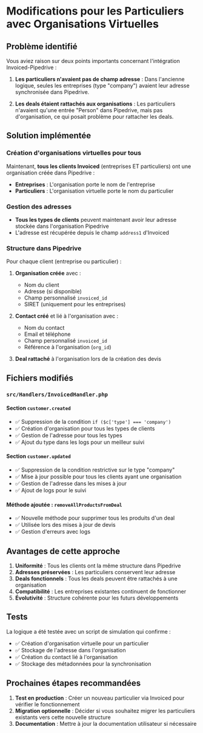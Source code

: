 # Modifications pour les Particuliers avec Organisations Virtuelles

## Problème identifié

Vous aviez raison sur deux points importants concernant l'intégration Invoiced-Pipedrive :

1. **Les particuliers n'avaient pas de champ adresse** : Dans l'ancienne logique, seules les entreprises (type "company") avaient leur adresse synchronisée dans Pipedrive.

2. **Les deals étaient rattachés aux organisations** : Les particuliers n'avaient qu'une entrée "Person" dans Pipedrive, mais pas d'organisation, ce qui posait problème pour rattacher les deals.

## Solution implémentée

### Création d'organisations virtuelles pour tous

Maintenant, **tous les clients Invoiced** (entreprises ET particuliers) ont une organisation créée dans Pipedrive :

- **Entreprises** : L'organisation porte le nom de l'entreprise
- **Particuliers** : L'organisation virtuelle porte le nom du particulier

### Gestion des adresses

- **Tous les types de clients** peuvent maintenant avoir leur adresse stockée dans l'organisation Pipedrive
- L'adresse est récupérée depuis le champ `address1` d'Invoiced

### Structure dans Pipedrive

Pour chaque client (entreprise ou particulier) :
1. **Organisation créée** avec :
   - Nom du client
   - Adresse (si disponible)
   - Champ personnalisé `invoiced_id`
   - SIRET (uniquement pour les entreprises)

2. **Contact créé** et lié à l'organisation avec :
   - Nom du contact
   - Email et téléphone
   - Champ personnalisé `invoiced_id`
   - Référence à l'organisation (`org_id`)

3. **Deal rattaché** à l'organisation lors de la création des devis

## Fichiers modifiés

### `src/Handlers/InvoicedHandler.php`

#### Section `customer.created`
- ✅ Suppression de la condition `if ($c['type'] === 'company')`
- ✅ Création d'organisation pour tous les types de clients
- ✅ Gestion de l'adresse pour tous les types
- ✅ Ajout du type dans les logs pour un meilleur suivi

#### Section `customer.updated`
- ✅ Suppression de la condition restrictive sur le type "company"
- ✅ Mise à jour possible pour tous les clients ayant une organisation
- ✅ Gestion de l'adresse dans les mises à jour
- ✅ Ajout de logs pour le suivi

#### Méthode ajoutée : `removeAllProductsFromDeal`
- ✅ Nouvelle méthode pour supprimer tous les produits d'un deal
- ✅ Utilisée lors des mises à jour de devis
- ✅ Gestion d'erreurs avec logs

## Avantages de cette approche

1. **Uniformité** : Tous les clients ont la même structure dans Pipedrive
2. **Adresses préservées** : Les particuliers conservent leur adresse
3. **Deals fonctionnels** : Tous les deals peuvent être rattachés à une organisation
4. **Compatibilité** : Les entreprises existantes continuent de fonctionner
5. **Évolutivité** : Structure cohérente pour les futurs développements

## Tests

La logique a été testée avec un script de simulation qui confirme :
- ✅ Création d'organisation virtuelle pour un particulier
- ✅ Stockage de l'adresse dans l'organisation
- ✅ Création du contact lié à l'organisation
- ✅ Stockage des métadonnées pour la synchronisation

## Prochaines étapes recommandées

1. **Test en production** : Créer un nouveau particulier via Invoiced pour vérifier le fonctionnement
2. **Migration optionnelle** : Décider si vous souhaitez migrer les particuliers existants vers cette nouvelle structure
3. **Documentation** : Mettre à jour la documentation utilisateur si nécessaire 